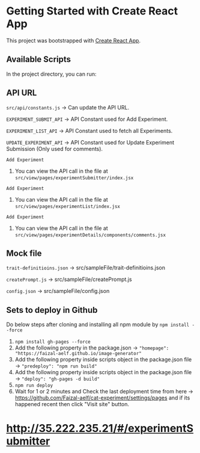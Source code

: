 # Getting Started with Create React App

This project was bootstrapped with [Create React App](https://github.com/facebook/create-react-app).

## Available Scripts

In the project directory, you can run:

## API URL

`src/api/constants.js` -> Can update the API URL.

`EXPERIMENT_SUBMIT_API` -> API Constant used for Add Experiment.

`EXPERIMENT_LIST_API` -> API Constant used to fetch all Experiments.

`UPDATE_EXPERIMENT_API` -> API Constant used for Update Experiment Submission (Only used for comments).


`Add Experiment`

1. You can view the API call in the file at `src/view/pages/experimentSubmitter/index.jsx`


`Add Experiment`

1. You can view the API call in the file at `src/view/pages/experimentList/index.jsx`



`Add Experiment`

1. You can view the API call in the file at `src/view/pages/experimentDetails/components/comments.jsx`


## Mock file

`trait-definitioins.json` -> src/sampleFile/trait-definitioins.json

`createPrompt.js` -> src/sampleFile/createPrompt.js

`config.json` -> src/sampleFile/config.json


## Sets to deploy in Github

Do below steps after cloning and installing all npm module by `npm install --force`

1. `npm install gh-pages --force`
2. Add the following property in the package.json -> `"homepage": "https://faizal-aelf.github.io/image-generator"`
3. Add the following property inside scripts object in the package.json file -> `"predeploy": "npm run build"`
4. Add the following property inside scripts object in the package.json file -> `"deploy": "gh-pages -d build"`
5. `npm run deploy`
6. Wait for 1 or 2 minutes and Check the last deployment time from here -> https://github.com/Faizal-aelf/cat-experiment/settings/pages and if its happened recent then click "Visit site" button.

# http://35.222.235.21/#/experimentSubmitter